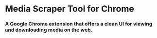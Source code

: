 # Media Scraper Tool for Chrome
### A Google Chrome extension that offers a clean UI for viewing and downloading media on the web.